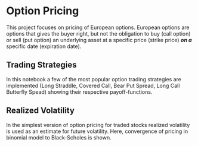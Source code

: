 # Option Pricing
This project focuses on pricing of European options. European options are options that gives the buyer right, but not the obligation to buy (call option) or sell (put option) an underlying asset at a specific price (strike price) _**on a**_ specific date (expiration date). 

## Trading Strategies
In this notebook a few of the most popular option trading strategies are implemented (Long Straddle, Covered Call, Bear Put Spread, Long Call Butterfly Spead) showing their respective payoff-functions.

## Realized Volatility
In the simplest version of option pricing for traded stocks realized volatility is used as an estimate for future volatility. Here, convergence of pricing in binomial model to Black-Scholes is shown.